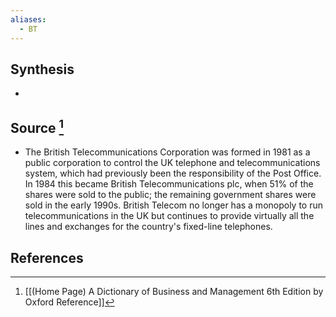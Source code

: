 ```yaml
---
aliases:
  - BT
---
```

## Synthesis
- 
## Source [^1]
- The British Telecommunications Corporation was formed in 1981 as a public corporation to control the UK telephone and telecommunications system, which had previously been the responsibility of the Post Office. In 1984 this became British Telecommunications plc, when $51 \%$ of the shares were sold to the public; the remaining government shares were sold in the early 1990s. British Telecom no longer has a monopoly to run telecommunications in the UK but continues to provide virtually all the lines and exchanges for the country's fixed-line telephones.
## References

[^1]: [[(Home Page) A Dictionary of Business and Management 6th Edition by Oxford Reference]]